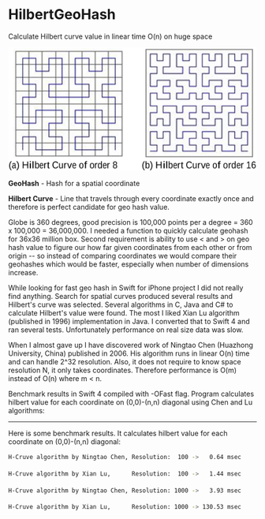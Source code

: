# HilbertGeoHash
Calculate Hilbert curve value in linear time O(n) on huge space

![Alt text](h2.png?raw=true "Hilbert Curve of 8 and 16 order")

**GeoHash** - Hash for a spatial coordinate

**Hilbert Curve** - Line that travels through every coordinate exactly once and therefore is perfect candidate for geo hash value.

Globe is 360 degrees, good precision is 100,000 points per a degree = 360 x 100,000 = 36,000,000. I needed a function to quickly calculate geohash for 36x36 million box. Second requirement is ability to use < and > on geo hash value to figure our how far given coordinates from each other or from origin -- so instead of comparing coordinates we would compare their geohashes which would be faster, especially when number of dimensions increase.

While looking for fast geo hash in Swift for iPhone project I did not really find anything. Search for spatial curves produced several results and Hilbert's curve was selected. Several algorithms in C, Java and C# to calculate Hilbert's value were found. The most I liked Xian Lu algorithm (published in 1996) implementation in Java. I converted that to Swift 4 and ran several tests. Unfortunately performance on real size data was slow.

When I almost gave up I have discovered work of Ningtao Chen (Huazhong University, China) published in 2006. His algorithm runs in linear O(n) time and can handle 2^32 resolution. Also, it does not require to know space resolution N, it only takes coordinates. Therefore performance is O(m) instead of O(n) where m < n.

Benchmark results in Swift 4 compiled with -OFast flag. Program calculates hilbert value for each coordinate on (0,0)-(n,n) diagonal using Chen and Lu algorithms:

---------------
Here is some benchmark results. It calculates hilbert value for each coordinate on (0,0)-(n,n) diagonal:
```bash
H-Cruve algorithm by Ningtao Chen, Resolution:  100 ->   0.64 msec

H-Cruve algorithm by Xian Lu,      Resolution:  100 ->   1.44 msec

H-Cruve algorithm by Ningtao Chen, Resolution: 1000 ->   3.93 msec

H-Cruve algorithm by Xian Lu,      Resolution: 1000 -> 130.53 msec
```
